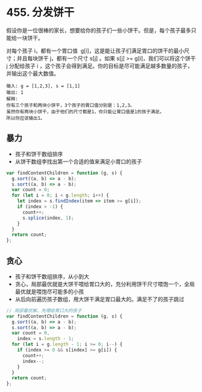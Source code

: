# 455. 分发饼干

假设你是一位很棒的家长，想要给你的孩子们一些小饼干。但是，每个孩子最多只能给一块饼干。

对每个孩子 i，都有一个胃口值  g[i]，这是能让孩子们满足胃口的饼干的最小尺寸；并且每块饼干 j，都有一个尺寸 s[j] 。如果 s[j] >= g[i]，我们可以将这个饼干 j 分配给孩子 i ，这个孩子会得到满足。你的目标是尽可能满足越多数量的孩子，并输出这个最大数值。

```
输入: g = [1,2,3], s = [1,1]
输出: 1
解释:
你有三个孩子和两块小饼干，3个孩子的胃口值分别是：1,2,3。
虽然你有两块小饼干，由于他们的尺寸都是1，你只能让胃口值是1的孩子满足。
所以你应该输出1。
```

## 暴力
- 孩子和饼干数组排序
- 从饼干数组李找出第一个合适的值来满足小胃口的孩子
```js
var findContentChildren = function (g, s) {
  g.sort((a, b) => a - b);
  s.sort((a, b) => a - b);
  var count = 0;
  for (let i = 0; i < g.length; i++) {
    let index = s.findIndex(item => item >= g[i]);
    if (index > -1) {
      count++;
      s.splice(index, 1);
    }
  }
  return count;
};
```

## 贪心
- 孩子和饼干数组排序，从小到大
- 贪心，局部最优就是大饼干喂给胃口大的，充分利用饼干尺寸喂饱一个，全局最优就是喂饱尽可能多的小孩
- 从后向前遍历孩子数组，用大饼干满足胃口最大的。满足不了的孩子跳过
```js
// 局部最优解，先喂给胃口大的孩子
var findContentChildren = function (g, s) {
  g.sort((a, b) => a - b);
  s.sort((a, b) => a - b);
  var count = 0,
    index = s.length - 1;
  for (let i = g.length - 1; i >= 0; i--) {
    if (index >= 0 && s[index] >= g[i]) {
      count++;
      index--;
    }
  }
  return count;
};
```

